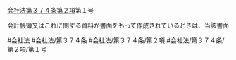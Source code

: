 [会社法第３７４条第２項](会社法＿＿＿＿第３７４条第２項)第１号

会計帳簿又はこれに関する資料が書面をもって作成されているときは、当該書面


#会社法
#会社法/第３７４条
#会社法/第３７４条/第２項
#会社法/第３７４条/第２項/第１号
